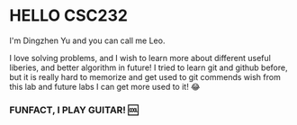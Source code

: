# HELLO CSC232

I'm Dingzhen Yu and you can call me Leo.

I love solving problems, and I wish to learn more about different useful liberies, and better algorithm in future!
I tried to learn git and github before, but it is really hard to memorize and get used to git commends wish from this lab and future labs I can get more used to it! :joy:

### FUNFACT, I PLAY GUITAR! :cool: